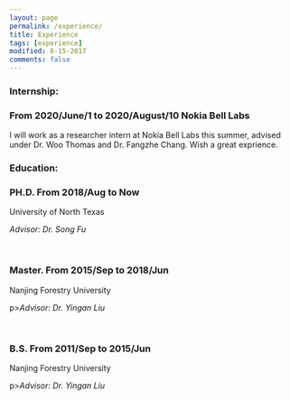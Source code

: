 ```yaml
---
layout: page
permalink: /experience/
title: Experience
tags: [experience]
modified: 8-15-2017
comments: false
---
```


### Internship:

<h3><a>From 2020/June/1 to 2020/August/10  Nokia Bell Labs</a></h3>

I will work as a researcher intern at Nokia Bell Labs this summer, advised under Dr. Woo Thomas and Dr. Fangzhe Chang. Wish a great exprience.


### Education:
<h3><a>PH.D.   From 2018/Aug to Now  </a></h3>
<p>University of North Texas</p>
<p><i>Advisor: Dr. Song Fu</i></p><br>

<h3><a>Master. From 2015/Sep to 2018/Jun  </a></h3>
<p>Nanjing Forestry University</p>
p><i>Advisor: Dr. Yingan Liu</i></p><br>

<h3><a>B.S. From 2011/Sep to 2015/Jun  </a></h3>
<p>Nanjing Forestry University</p>
p><i>Advisor: Dr. Yingan Liu</i></p><br>